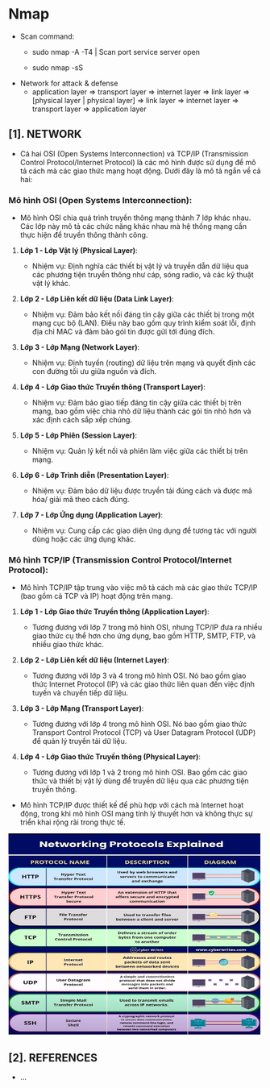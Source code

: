 # Nmap

- Scan command:
    * sudo nmap -A -T4 <ip> | Scan port service server open

    * sudo nmap -sS <ip>
- Network for attack & defense
  * application layer => transport layer => internet layer => link layer => [physical layer | physical layer] => link layer => internet layer => transport layer => application layer
 

## [1]. NETWORK

- Cả hai OSI (Open Systems Interconnection) và TCP/IP (Transmission Control Protocol/Internet Protocol) là các mô hình được sử dụng để mô tả cách mà các giao thức mạng hoạt động. Dưới đây là mô tả ngắn về cả hai:

### Mô hình OSI (Open Systems Interconnection):

- Mô hình OSI chia quá trình truyền thông mạng thành 7 lớp khác nhau. Các lớp này mô tả các chức năng khác nhau mà hệ thống mạng cần thực hiện để truyền thông thành công.

1. **Lớp 1 - Lớp Vật lý (Physical Layer)**:
   - Nhiệm vụ: Định nghĩa các thiết bị vật lý và truyền dẫn dữ liệu qua các phương tiện truyền thông như cáp, sóng radio, và các kỹ thuật vật lý khác.

2. **Lớp 2 - Lớp Liên kết dữ liệu (Data Link Layer)**:
   - Nhiệm vụ: Đảm bảo kết nối đáng tin cậy giữa các thiết bị trong một mạng cục bộ (LAN). Điều này bao gồm quy trình kiểm soát lỗi, định địa chỉ MAC và đảm bảo gói tin được gửi tới đúng đích.

3. **Lớp 3 - Lớp Mạng (Network Layer)**:
   - Nhiệm vụ: Định tuyến (routing) dữ liệu trên mạng và quyết định các con đường tối ưu giữa nguồn và đích.

4. **Lớp 4 - Lớp Giao thức Truyền thông (Transport Layer)**:
   - Nhiệm vụ: Đảm bảo giao tiếp đáng tin cậy giữa các thiết bị trên mạng, bao gồm việc chia nhỏ dữ liệu thành các gói tin nhỏ hơn và xác định cách sắp xếp chúng.

5. **Lớp 5 - Lớp Phiên (Session Layer)**:
   - Nhiệm vụ: Quản lý kết nối và phiên làm việc giữa các thiết bị trên mạng.

6. **Lớp 6 - Lớp Trình diễn (Presentation Layer)**:
   - Nhiệm vụ: Đảm bảo dữ liệu được truyền tải đúng cách và được mã hóa/ giải mã theo cách đúng.

7. **Lớp 7 - Lớp Ứng dụng (Application Layer)**:
   - Nhiệm vụ: Cung cấp các giao diện ứng dụng để tương tác với người dùng hoặc các ứng dụng khác.

### Mô hình TCP/IP (Transmission Control Protocol/Internet Protocol):

- Mô hình TCP/IP tập trung vào việc mô tả cách mà các giao thức TCP/IP (bao gồm cả TCP và IP) hoạt động trên mạng.

1. **Lớp 1 - Lớp Giao thức Truyền thông (Application Layer)**:
   - Tương đương với lớp 7 trong mô hình OSI, nhưng TCP/IP đưa ra nhiều giao thức cụ thể hơn cho ứng dụng, bao gồm HTTP, SMTP, FTP, và nhiều giao thức khác.

2. **Lớp 2 - Lớp Liên kết dữ liệu (Internet Layer)**:
   - Tương đương với lớp 3 và 4 trong mô hình OSI. Nó bao gồm giao thức Internet Protocol (IP) và các giao thức liên quan đến việc định tuyến và chuyển tiếp dữ liệu.

3. **Lớp 3 - Lớp Mạng (Transport Layer)**:
   - Tương đương với lớp 4 trong mô hình OSI. Nó bao gồm giao thức Transport Control Protocol (TCP) và User Datagram Protocol (UDP) để quản lý truyền tải dữ liệu.

4. **Lớp 4 - Lớp Giao thức Truyền thông (Physical Layer)**:
   - Tương đương với lớp 1 và 2 trong mô hình OSI. Bao gồm các giao thức và thiết bị vật lý dùng để truyền dữ liệu qua các phương tiện truyền thông.

- Mô hình TCP/IP được thiết kế để phù hợp với cách mà Internet hoạt động, trong khi mô hình OSI mang tính lý thuyết hơn và không thực sự triển khai rộng rãi trong thực tế.

<img src="./img/Networking-Protocols.jpg" alt="Networking-Protocols.jpg" width="500" height="400">

## [2]. REFERENCES
- ...

